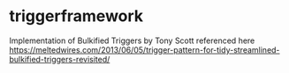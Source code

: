 # triggerframework
Implementation of Bulkified Triggers by Tony Scott referenced here https://meltedwires.com/2013/06/05/trigger-pattern-for-tidy-streamlined-bulkified-triggers-revisited/
